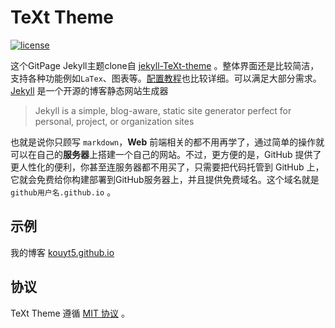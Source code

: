 # TeXt Theme

[![license](https://img.shields.io/github/license/kitian616/jekyll-TeXt-theme.svg)](https://github.com/kitian616/jekyll-TeXt-theme/blob/master/LICENSE)




这个GitPage Jekyll主题clone自 [jekyll-TeXt-theme](https://github.com/kitian616/jekyll-TeXt-theme) 。整体界面还是比较简洁，支持各种功能例如`LaTex`、图表等。[配置教程](https://tianqi.name/jekyll-TeXt-theme/docs/zh/quick-start)也比较详细。可以满足大部分需求。
[Jekyll](https://github.com/jekyll/jekyll) 是一个开源的博客静态网站生成器
>Jekyll is a simple, blog-aware, static site generator perfect for personal, project, or organization sites

也就是说你只顾写 `markdown`，**Web** 前端相关的都不用再学了，通过简单的操作就可以在自己的**服务器**上搭建一个自己的网站。不过，更方便的是，GitHub 提供了更人性化的便利，你甚至连服务器都不用买了，只需要把代码托管到 GitHub 上，它就会免费给你构建部署到GitHub服务器上，并且提供免费域名。这个域名就是 `github用户名.github.io` 。


## 示例

我的博客 [kouyt5.github.io](http://kouyt5.github.io)

## 协议

TeXt Theme 遵循 [MIT 协议](https://github.com/kitian616/jekyll-TeXt-theme/blob/master/LICENSE) 。
